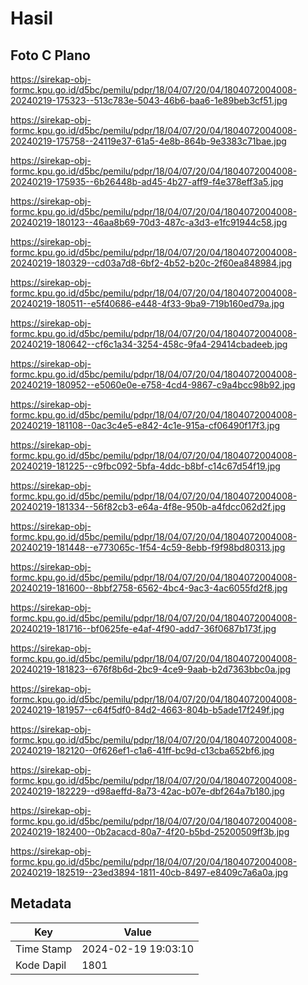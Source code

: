 # Hasil

## Foto C Plano

https://sirekap-obj-formc.kpu.go.id/d5bc/pemilu/pdpr/18/04/07/20/04/1804072004008-20240219-175323--513c783e-5043-46b6-baa6-1e89beb3cf51.jpg

https://sirekap-obj-formc.kpu.go.id/d5bc/pemilu/pdpr/18/04/07/20/04/1804072004008-20240219-175758--24119e37-61a5-4e8b-864b-9e3383c71bae.jpg

https://sirekap-obj-formc.kpu.go.id/d5bc/pemilu/pdpr/18/04/07/20/04/1804072004008-20240219-175935--6b26448b-ad45-4b27-aff9-f4e378eff3a5.jpg

https://sirekap-obj-formc.kpu.go.id/d5bc/pemilu/pdpr/18/04/07/20/04/1804072004008-20240219-180123--46aa8b69-70d3-487c-a3d3-e1fc91944c58.jpg

https://sirekap-obj-formc.kpu.go.id/d5bc/pemilu/pdpr/18/04/07/20/04/1804072004008-20240219-180329--cd03a7d8-6bf2-4b52-b20c-2f60ea848984.jpg

https://sirekap-obj-formc.kpu.go.id/d5bc/pemilu/pdpr/18/04/07/20/04/1804072004008-20240219-180511--e5f40686-e448-4f33-9ba9-719b160ed79a.jpg

https://sirekap-obj-formc.kpu.go.id/d5bc/pemilu/pdpr/18/04/07/20/04/1804072004008-20240219-180642--cf6c1a34-3254-458c-9fa4-29414cbadeeb.jpg

https://sirekap-obj-formc.kpu.go.id/d5bc/pemilu/pdpr/18/04/07/20/04/1804072004008-20240219-180952--e5060e0e-e758-4cd4-9867-c9a4bcc98b92.jpg

https://sirekap-obj-formc.kpu.go.id/d5bc/pemilu/pdpr/18/04/07/20/04/1804072004008-20240219-181108--0ac3c4e5-e842-4c1e-915a-cf06490f17f3.jpg

https://sirekap-obj-formc.kpu.go.id/d5bc/pemilu/pdpr/18/04/07/20/04/1804072004008-20240219-181225--c9fbc092-5bfa-4ddc-b8bf-c14c67d54f19.jpg

https://sirekap-obj-formc.kpu.go.id/d5bc/pemilu/pdpr/18/04/07/20/04/1804072004008-20240219-181334--56f82cb3-e64a-4f8e-950b-a4fdcc062d2f.jpg

https://sirekap-obj-formc.kpu.go.id/d5bc/pemilu/pdpr/18/04/07/20/04/1804072004008-20240219-181448--e773065c-1f54-4c59-8ebb-f9f98bd80313.jpg

https://sirekap-obj-formc.kpu.go.id/d5bc/pemilu/pdpr/18/04/07/20/04/1804072004008-20240219-181600--8bbf2758-6562-4bc4-9ac3-4ac6055fd2f8.jpg

https://sirekap-obj-formc.kpu.go.id/d5bc/pemilu/pdpr/18/04/07/20/04/1804072004008-20240219-181716--bf0625fe-e4af-4f90-add7-36f0687b173f.jpg

https://sirekap-obj-formc.kpu.go.id/d5bc/pemilu/pdpr/18/04/07/20/04/1804072004008-20240219-181823--676f8b6d-2bc9-4ce9-9aab-b2d7363bbc0a.jpg

https://sirekap-obj-formc.kpu.go.id/d5bc/pemilu/pdpr/18/04/07/20/04/1804072004008-20240219-181957--c64f5df0-84d2-4663-804b-b5ade17f249f.jpg

https://sirekap-obj-formc.kpu.go.id/d5bc/pemilu/pdpr/18/04/07/20/04/1804072004008-20240219-182120--0f626ef1-c1a6-41ff-bc9d-c13cba652bf6.jpg

https://sirekap-obj-formc.kpu.go.id/d5bc/pemilu/pdpr/18/04/07/20/04/1804072004008-20240219-182229--d98aeffd-8a73-42ac-b07e-dbf264a7b180.jpg

https://sirekap-obj-formc.kpu.go.id/d5bc/pemilu/pdpr/18/04/07/20/04/1804072004008-20240219-182400--0b2acacd-80a7-4f20-b5bd-25200509ff3b.jpg

https://sirekap-obj-formc.kpu.go.id/d5bc/pemilu/pdpr/18/04/07/20/04/1804072004008-20240219-182519--23ed3894-1811-40cb-8497-e8409c7a6a0a.jpg


## Metadata

| Key        | Value               |
| ---------- | ------------------- |
| Time Stamp | 2024-02-19 19:03:10 |
| Kode Dapil | 1801                |



